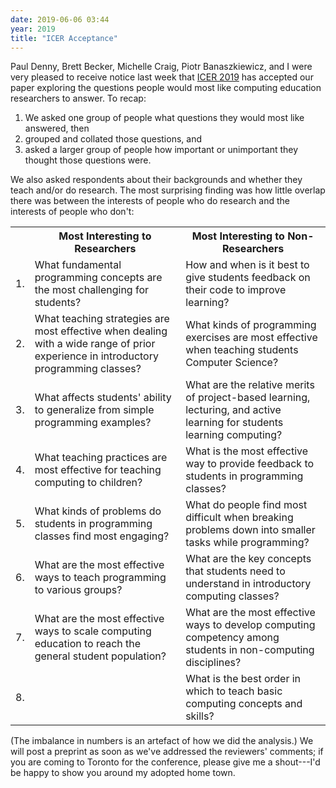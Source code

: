 ```yaml
---
date: 2019-06-06 03:44
year: 2019
title: "ICER Acceptance"
---
```



Paul Denny, Brett Becker, Michelle Craig, Piotr Banaszkiewicz, and I
were very pleased to receive notice last week
that [ICER 2019](https://icer.acm.org/)
has accepted our paper exploring
the questions people would most like computing education researchers to answer.
To recap:

1.  We asked one group of people what questions they would most like answered, then
2.  grouped and collated those questions, and
3.  asked a larger group of people how important or unimportant they thought those questions were.

We also asked respondents about their backgrounds and whether they teach and/or do research.
The most surprising finding was how little overlap there was between
the interests of people who do research and the interests of people who don't:

<table class="table table-striped">
  <tr>
    <th></th>
    <th>Most Interesting to Researchers</th>
    <th>Most Interesting to Non-Researchers</th>
  </tr>
  <tr>
    <td>1.</td>
    <td>What fundamental programming concepts are the most challenging for students?</td>
    <td>How and when is it best to give students feedback on their code to improve learning?</td>
  </tr>
  <tr>
    <td>2.</td>
    <td>What teaching strategies are most effective when dealing with a wide range of prior experience in introductory programming classes?</td>
    <td>What kinds of programming exercises are most effective when teaching students Computer Science?</td>
  </tr>
  <tr>
    <td>3.</td>
    <td>What affects students' ability to generalize from simple programming examples?</td>
    <td>What are the relative merits of project-based learning, lecturing, and active learning for students learning computing?</td>
  </tr>
  <tr>
    <td>4.</td>
    <td>What teaching practices are most effective for teaching computing to children?</td>
    <td>What is the most effective way to provide feedback to students in programming classes?</td>
  </tr>
  <tr>
    <td>5.</td>
    <td>What kinds of problems do students in programming classes find most engaging?    </td>
    <td>What do people find most difficult when breaking problems down into smaller tasks while programming?</td>
  </tr>
  <tr>
    <td>6.</td>
    <td>What are the most effective ways to teach programming to various groups?</td>
    <td>What are the key concepts that students need to understand in introductory computing classes?</td>
  </tr>
  <tr>
    <td>7.</td>
    <td>What are the most effective ways to scale computing education to reach the general student population?</td>
    <td>What are the most effective ways to develop computing competency among students in non-computing disciplines?</td>
  </tr>
  <tr>
    <td>8.</td>
    <td></td>
    <td>What is the best order in which to teach basic computing concepts and skills?</td>
  </tr>
</table>

(The imbalance in numbers is an artefact of how we did the analysis.)
We will post a preprint as soon as we've addressed the reviewers' comments;
if you are coming to Toronto for the conference,
please give me a shout---I'd be happy to show you around my adopted home town.

